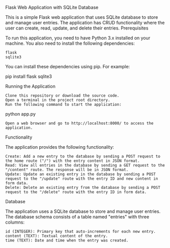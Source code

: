Flask Web Application with SQLite Database

This is a simple Flask web application that uses SQLite database to store and manage user entries. The application has CRUD functionality where the user can create, read, update, and delete their entries.
Prerequisites

To run this application, you need to have Python 3.x installed on your machine. You also need to install the following dependencies:

    flask
    sqlite3

You can install these dependencies using pip. For example:

pip install flask sqlite3

Running the Application

    Clone this repository or download the source code.
    Open a terminal in the project root directory.
    Run the following command to start the application:

python app.py

    Open a web browser and go to http://localhost:8000/ to access the application.

Functionality

The application provides the following functionality:

    Create: Add a new entry to the database by sending a POST request to the home route ("/") with the entry content in JSON format.
    Read: View all entries in the database by sending a GET request to the "/content" route. The response will be in JSON format.
    Update: Update an existing entry in the database by sending a POST request to the "/update" route with the entry ID and new content in form data.
    Delete: Delete an existing entry from the database by sending a POST request to the "/delete" route with the entry ID in form data.

Database

The application uses a SQLite database to store and manage user entries. The database schema consists of a table named "entries" with three columns:

    id (INTEGER): Primary key that auto-increments for each new entry.
    content (TEXT): Textual content of the entry.
    time (TEXT): Date and time when the entry was created.
